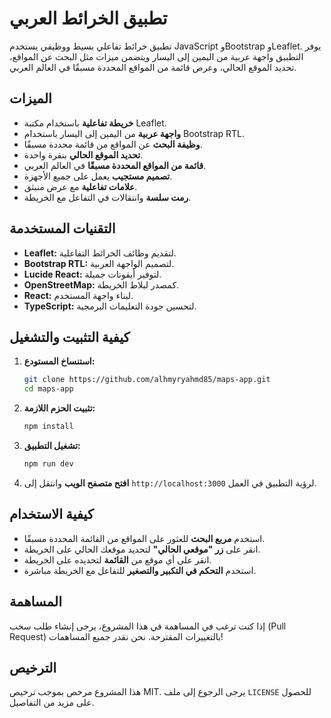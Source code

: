 
# تطبيق الخرائط العربي

تطبيق خرائط تفاعلي بسيط ووظيفي يستخدم JavaScript وBootstrap وLeaflet. يوفر التطبيق واجهة عربية من اليمين إلى اليسار ويتضمن ميزات مثل البحث عن المواقع، تحديد الموقع الحالي، وعرض قائمة من المواقع المحددة مسبقًا في العالم العربي.

## الميزات

- **خريطة تفاعلية** باستخدام مكتبة Leaflet.
- **واجهة عربية** من اليمين إلى اليسار باستخدام Bootstrap RTL.
- **وظيفة البحث** عن المواقع من قائمة محددة مسبقًا.
- **تحديد الموقع الحالي** بنقرة واحدة.
- **قائمة من المواقع المحددة مسبقًا** في العالم العربي.
- **تصميم مستجيب** يعمل على جميع الأجهزة.
- **علامات تفاعلية** مع عرض منبثق.
- **رمت سلسة** وانتقالات في التفاعل مع الخريطة.

## التقنيات المستخدمة

- **Leaflet:** لتقديم وظائف الخرائط التفاعلية.
- **Bootstrap RTL:** لتصميم الواجهة العربية.
- **Lucide React:** لتوفير أيقونات جميلة.
- **OpenStreetMap:** كمصدر لبلاط الخريطة.
- **React:** لبناء واجهة المستخدم.
- **TypeScript:** لتحسين جودة التعليمات البرمجية.

## كيفية التثبيت والتشغيل

1. **استنساخ المستودع:**
   ```bash
   git clone https://github.com/alhmyryahmd85/maps-app.git
   cd maps-app
   ```

2. **تثبيت الحزم اللازمة:**
   ```bash
   npm install
   ```

3. **تشغيل التطبيق:**
   ```bash
   npm run dev
   ```

4. **افتح متصفح الويب** وانتقل إلى `http://localhost:3000` لرؤية التطبيق في العمل.

## كيفية الاستخدام

- استخدم **مربع البحث** للعثور على المواقع من القائمة المحددة مسبقًا.
- انقر على **زر "موقعي الحالي"** لتحديد موقعك الحالي على الخريطة.
- انقر على أي موقع من **القائمة** لتحديده على الخريطة.
- استخدم **التحكم في التكبير والتصغير** للتفاعل مع الخريطة مباشرة.

## المساهمة

إذا كنت ترغب في المساهمة في هذا المشروع، يرجى إنشاء طلب سحب (Pull Request) بالتغييرات المقترحة. نحن نقدر جميع المساهمات!

## الترخيص

هذا المشروع مرخص بموجب ترخيص MIT. يرجى الرجوع إلى ملف `LICENSE` للحصول على مزيد من التفاصيل.
